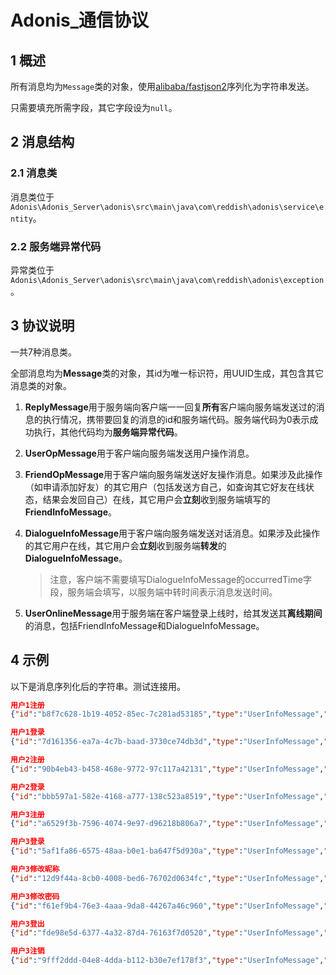 # Adonis_通信协议

## 1 概述

所有消息均为`Message`类的对象，使用[alibaba/fastjson2](https://github.com/alibaba/fastjson2)序列化为字符串发送。

只需要填充所需字段，其它字段设为`null`。

## 2 消息结构

### 2.1 消息类

消息类位于`Adonis\Adonis_Server\adonis\src\main\java\com\reddish\adonis\service\entity`。

### 2.2 服务端异常代码

异常类位于`Adonis\Adonis_Server\adonis\src\main\java\com\reddish\adonis\exception`。

## 3 协议说明

一共7种消息类。

全部消息均为**Message**类的对象，其id为唯一标识符，用UUID生成，其包含其它消息类的对象。

1. **ReplyMessage**用于服务端向客户端一一回复**所有**客户端向服务端发送过的消息的执行情况，携带要回复的消息的id和服务端代码。服务端代码为0表示成功执行，其他代码均为**服务端异常代码**。

2. **UserOpMessage**用于客户端向服务端发送用户操作消息。

3. **FriendOpMessage**用于客户端向服务端发送好友操作消息。如果涉及此操作（如申请添加好友）的其它用户（包括发送方自己，如查询其它好友在线状态，结果会发回自己）在线，其它用户会**立刻**收到服务端填写的**FriendInfoMessage**。

4. **DialogueInfoMessage**用于客户端向服务端发送对话消息。如果涉及此操作的其它用户在线，其它用户会**立刻**收到服务端**转发**的**DialogueInfoMessage**。

   > 注意，客户端不需要填写DialogueInfoMessage的occurredTime字段，服务端会填写，以服务端中转时间表示消息发送时间。

5. **UserOnlineMessage**用于服务端在客户端登录上线时，给其发送其**离线期间**的消息，包括FriendInfoMessage和DialogueInfoMessage。

## 4 示例

以下是消息序列化后的字符串。测试连接用。

```json
用户1注册
{"id":"b8f7c628-1b19-4052-85ec-7c281ad53185","type":"UserInfoMessage","userInfoMessage":{"id":"8569","nickname":"乌有之乡","password":"56897z","type":"sign_up"}}

用户1登录
{"id":"7d161356-ea7a-4c7b-baad-3730ce74db3d","type":"UserInfoMessage","userInfoMessage":{"id":"8569","password":"56897z","type":"sign_in"}}

用户2注册
{"id":"90b4eb43-b458-468e-9772-97c117a42131","type":"UserInfoMessage","userInfoMessage":{"id":"kkk110","nickname":"三国杀","password":"110256","type":"sign_up"}}

用户2登录
{"id":"bbb597a1-582e-4168-a777-138c523a8519","type":"UserInfoMessage","userInfoMessage":{"id":"kkk110","password":"110256","type":"sign_in"}}

用户3注册
{"id":"a6529f3b-7596-4074-9e97-d96218b806a7","type":"UserInfoMessage","userInfoMessage":{"id":"peek","nickname":"清风吹拂","password":"19990607","type":"sign_up"}}

用户3登录
{"id":"5af1fa86-6575-48aa-b0e1-ba647f5d930a","type":"UserInfoMessage","userInfoMessage":{"id":"peek","password":"19990607","type":"sign_in"}}

用户3修改昵称
{"id":"12d9f44a-8cb0-4008-bed6-76702d0634fc","type":"UserInfoMessage","userInfoMessage":{"id":"peek","nickname":"浪迹天涯","type":"change_nickname"}}

用户3修改密码
{"id":"f61ef9b4-76e3-4aaa-9da8-44267a46c960","type":"UserInfoMessage","userInfoMessage":{"id":"peek","password":"19990607cs","type":"change_password"}}

用户3登出
{"id":"fde98e5d-6377-4a32-87d4-76163f7d0520","type":"UserInfoMessage","userInfoMessage":{"id":"peek","type":"sign_out"}}

用户3注销
{"id":"9fff2ddd-04e8-4dda-b112-b30e7ef178f3","type":"UserInfoMessage","userInfoMessage":{"id":"peek","type":"delete"}}

```

